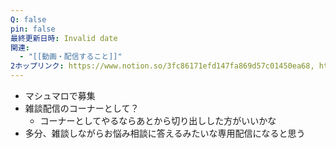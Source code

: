 ```yaml
---
Q: false
pin: false
最終更新日時: Invalid date
関連:
  - "[[動画・配信すること]]"
2ホップリンク: https://www.notion.so/3fc86171efd147fa869d57c01450ea68, https://www.notion.so/78abcd067d6648e392eac9dcece991ac, https://www.notion.so/ca92fbebfbf9411c97a6dc8eea2ef5b1
---
```

  

- マシュマロで募集
- 雑談配信のコーナーとして？
    - コーナーとしてやるならあとから切り出しした方がいいかな
- 多分、雑談しながらお悩み相談に答えるみたいな専用配信になると思う